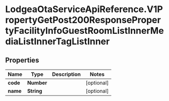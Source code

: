 # LodgeaOtaServiceApiReference.V1PropertyGetPost200ResponsePropertyFacilityInfoGuestRoomListInnerMediaListInnerTagListInner

## Properties

Name | Type | Description | Notes
------------ | ------------- | ------------- | -------------
**code** | **Number** |  | [optional] 
**name** | **String** |  | [optional] 


